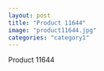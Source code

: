 ```yaml
---
layout: post
title: "Product 11644"
image: "product11644.jpg"
categories: "category1"
---
```

Product 11644
